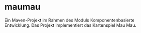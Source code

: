 # maumau

Ein Maven-Projekt im Rahmen des Moduls Komponentenbasierte Entwicklung. Das Projekt implementiert das Kartenspiel Mau Mau.